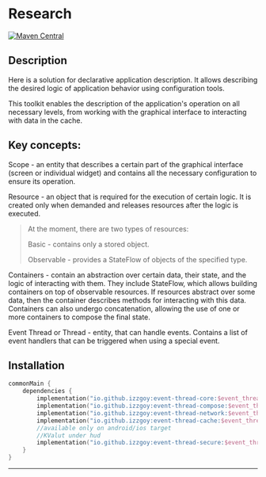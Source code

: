# Research
[![Maven Central](https://img.shields.io/maven-metadata/v?metadataUrl=https%3A%2F%2Frepo1.maven.org%2Fmaven2%2Fio%2Fgithub%2Fizzzgoy%2Fevent-thread-core%2Fmaven-metadata.xml&label=maven-central)](https://central.sonatype.com/artifact/io.github.izzzgoy/event-thread-core)

## Description 


Here is a solution for declarative application description. It allows describing the desired logic of application behavior using configuration tools.

This toolkit enables the description of the application's operation on all necessary levels, from working with the graphical interface to interacting with data in the cache.

## Key concepts:
Scope - an entity that describes a certain part of the graphical interface (screen or individual widget) and contains all the necessary configuration to ensure its operation.

Resource - an object that is required for the execution of certain logic. It is created only when demanded and releases resources after the logic is executed.

> At the moment, there are two types of resources:
>
> Basic - contains only a stored object.
> 
> Observable - provides a StateFlow of objects of the specified type.

Containers - contain an abstraction over certain data, their state, and the logic of interacting with them. They include StateFlow, which allows building containers on top of observable resources. If resources abstract over some data, then the container describes methods for interacting with this data. Containers can also undergo concatenation, allowing the use of one or more containers to compose the final state.

Event Thread or Thread - entity, that can handle events. Contains a list of event handlers that can be triggered when using a special event.

## Installation


```kotlin
commonMain {
    dependencies {
        implementation("io.github.izzgoy:event-thread-core:$event_thread_version")
        implementation("io.github.izzgoy:event-thread-compose:$event_thread_version")
        implementation("io.github.izzgoy:event-thread-network:$event_thread_version")
        implementation("io.github.izzgoy:event-thread-cache:$event_thread_version")
        //available only on android/ios target
        //KValut under hud
        implementation("io.github.izzgoy:event-thread-secure:$event_thread_version")
    }
}
```

***